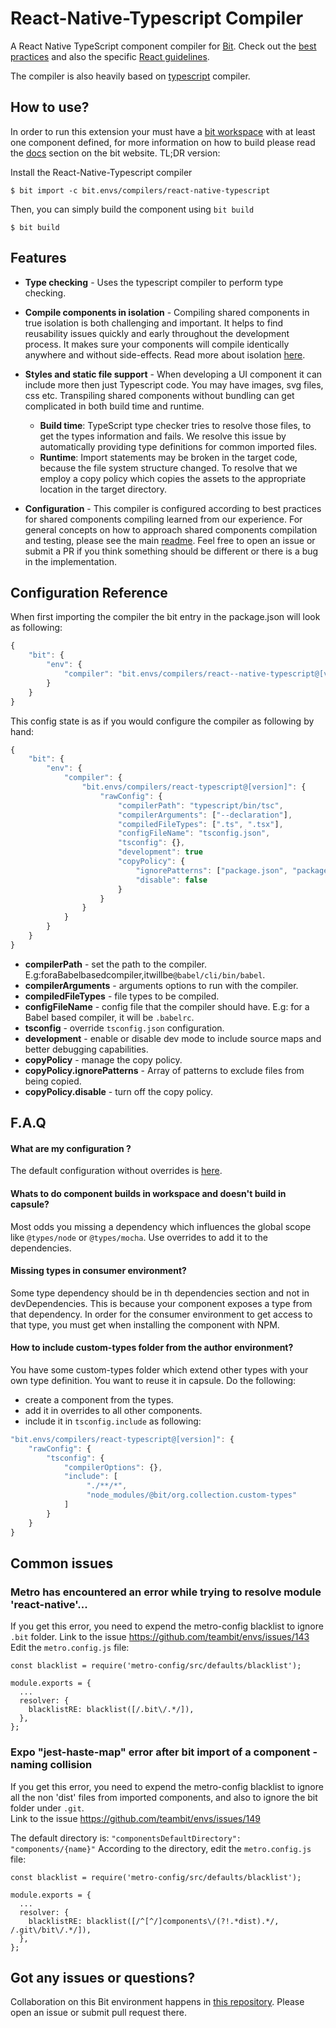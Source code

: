 # React-Native-Typescript Compiler

A React Native TypeScript component compiler for [Bit](https://github.com/teambit/bit).
Check out the [best practices](https://docs.bit.dev/docs/best-practices) and also the specific [React guidelines](https://docs.bit.dev/docs/react-guidelines).

The compiler is also heavily based on [typescript](https://github.com/teambit/envs/blob/master/packages/ts-compiler/README.md) compiler.

## How to use?

In order to run this extension your must have a [bit workspace](https://docs.bit.dev/docs/concepts#bit-workspace) with at least one component defined, for more information on how to build please read the [docs](https://docs.bit.dev/docs/building-components) section on the bit website. TL;DR version:

Install the React-Native-Typescript compiler

```
$ bit import -c bit.envs/compilers/react-native-typescript
```

Then, you can simply build the component using `bit build`

```
$ bit build
```

## Features

- **Type checking** - Uses the typescript compiler to perform type checking.

- **Compile components in isolation** - Compiling shared components in true isolation is both challenging and important. It helps to find reusability issues quickly and early throughout the development process. It makes sure your components will compile identically anywhere and without side-effects. Read more about isolation [here](https://docs.bit.dev/docs/ext-concepts.html#what-is-an-isolated-component-environment).

- **Styles and static file support** - When developing a UI component it can include more then just Typescript code. You may have images, svg files, css etc. Transpiling shared components without bundling can get complicated in both build time and runtime.

  - **Build time**: TypeScript type checker tries to resolve those files, to get the types information and fails. We resolve this issue by automatically providing type definitions for common imported files.
  - **Runtime**: Import statements may be broken in the target code, because the file system structure changed. To resolve that we employ a copy policy which copies the assets to the appropriate location in the target directory.

- **Configuration** - This compiler is configured according to best practices for shared components compiling learned from our experience. For general concepts on how to approach shared components compilation and testing, please see the main [readme](https://github.com/teambit/envs). Feel free to open an issue or submit a PR if you think something should be different or there is a bug in the implementation.

## Configuration Reference

When first importing the compiler the bit entry in the package.json will look as following:

```js
{
    "bit": {
        "env": {
            "compiler": "bit.envs/compilers/react--native-typescript@[version]"
        }
    }
}
```

This config state is as if you would configure the compiler as following by hand:

```js
{
    "bit": {
        "env": {
            "compiler": {
                "bit.envs/compilers/react-typescript@[version]": {
                    "rawConfig": {
                        "compilerPath": "typescript/bin/tsc",
                        "compilerArguments": ["--declaration"],
                        "compiledFileTypes": [".ts", ".tsx"],
                        "configFileName": "tsconfig.json",
                        "tsconfig": {},
                        "development": true
                        "copyPolicy": {
                            "ignorePatterns": ["package.json", "package-lock.json", "tsconfig.json"],
                            "disable": false
                        }
                    }
                }
            }
        }
    }
}
```

- **compilerPath** - set the path to the compiler.  
  E.g:foraBabelbasedcompiler,itwillbe`@babel/cli/bin/babel`.
- **compilerArguments** - arguments options to run with the compiler.
- **compiledFileTypes** - file types to be compiled.
- **configFileName** - config file that the compiler should have.
  E.g: for a Babel based compiler, it will be `.babelrc`.
- **tsconfig** - override `tsconfig.json` configuration.
- **development** - enable or disable dev mode to include source maps and better debugging capabilities.
- **copyPolicy** - manage the copy policy.
- **copyPolicy.ignorePatterns** - Array of patterns to exclude files from being copied.
- **copyPolicy.disable** - turn off the copy policy.

## F.A.Q

#### What are my configuration ?

The default configuration without overrides is [here](./config.md).

#### Whats to do component builds in workspace and doesn't build in capsule?

Most odds you missing a dependency which influences the global scope like `@types/node` or `@types/mocha`.
Use overrides to add it to the dependencies.

#### Missing types in consumer environment?

Some type dependency should be in th dependencies section and not in devDependencies. This is because
your component exposes a type from that dependency. In order for the consumer environment to get access to that type,
you must get when installing the component with NPM.

#### How to include custom-types folder from the author environment?

You have some custom-types folder which extend other types with your own type definition. You want to reuse it in capsule.
Do the following:

- create a component from the types.
- add it in overrides to all other components.
- include it in `tsconfig.include` as following:

```js
"bit.envs/compilers/react-typescript@[version]": {
    "rawConfig": {
        "tsconfig": {
            "compilerOptions": {},
            "include": [
                 "./**/*",
                 "node_modules/@bit/org.collection.custom-types"
            ]
        }
    }
}
```

## Common issues

### Metro has encountered an error while trying to resolve module 'react-native'...

If you get this error, you need to expend the metro-config blacklist to ignore `.bit` folder.
Link to the issue https://github.com/teambit/envs/issues/143  
Edit the `metro.config.js` file:

```
const blacklist = require('metro-config/src/defaults/blacklist');

module.exports = {
  ...
  resolver: {
    blacklistRE: blacklist([/.bit\/.*/]),
  },
};
```

### Expo "jest-haste-map" error after bit import of a component - naming collision

If you get this error, you need to expend the metro-config blacklist to ignore all the non 'dist' files from imported components, and also to ignore the bit folder under `.git`.  
Link to the issue https://github.com/teambit/envs/issues/149

The default directory is: `"componentsDefaultDirectory": "components/{name}"`
According to the directory, edit the `metro.config.js` file:

```
const blacklist = require('metro-config/src/defaults/blacklist');

module.exports = {
  ...
  resolver: {
    blacklistRE: blacklist([/^[^/]components\/(?!.*dist).*/, /.git\/bit\/.*/]),
  },
};
```

## Got any issues or questions?

Collaboration on this Bit environment happens in [this repository](https://github.com/teambit/envs). Please open an issue or submit pull request there.
